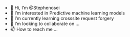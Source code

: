 - 👋 Hi, I’m @Stephenosei
- 👀 I’m interested in Predictive machine learning models
- 🌱 I’m currently learning crosssite request forgery
- 💞️ I’m looking to collaborate on ...
- 📫 How to reach me ...

<!---
Stephenosei/Stephenosei is a ✨ special ✨ repository because its `README.md` (this file) appears on your GitHub profile.
You can click the Preview link to take a look at your changes.
--->
